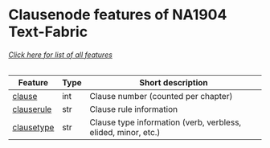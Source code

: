 # Clausenode features of NA1904 Text-Fabric
###### [Click here for list of all features](home.md)

Feature | Type | Short description
--- | --- | ---
[clause](clause.md) | int | Clause number (counted per chapter)
[clauserule](clauserule.md) | str | Clause rule information
[clausetype](clausetype.md) | str | Clause type information (verb, verbless, elided, minor, etc.)
